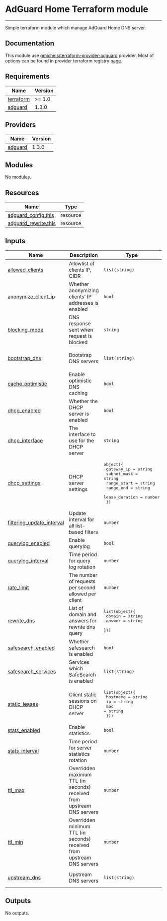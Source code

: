 # AdGuard Home Terraform module
---
Simple terraform module which manage AdGuard Home DNS server.

## Documentation
This module use [gmichels/terraform-provider-adguard](https://github.com/gmichels/terraform-provider-adguard) provider. Most of options can be found in provider terraform registry [page](https://registry.terraform.io/providers/gmichels/adguard/latest/docs).

## Requirements

| Name | Version |
|------|---------|
| <a name="requirement_terraform"></a> [terraform](#requirement\_terraform) | >= 1.0 |
| <a name="requirement_adguard"></a> [adguard](#requirement\_adguard) | 1.3.0 |

## Providers

| Name | Version |
|------|---------|
| <a name="provider_adguard"></a> [adguard](#provider\_adguard) | 1.3.0 |

## Modules

No modules.

## Resources

| Name | Type |
|------|------|
| [adguard_config.this](https://registry.terraform.io/providers/gmichels/adguard/1.3.0/docs/resources/config) | resource |
| [adguard_rewrite.this](https://registry.terraform.io/providers/gmichels/adguard/1.3.0/docs/resources/rewrite) | resource |

## Inputs

| Name | Description | Type | Default | Required |
|------|-------------|------|---------|:--------:|
| <a name="input_allowed_clients"></a> [allowed\_clients](#input\_allowed\_clients) | Allowlist of clients IP, CIDR | `list(string)` | `null` | no |
| <a name="input_anonymize_client_ip"></a> [anonymize\_client\_ip](#input\_anonymize\_client\_ip) | Whether anonymizing clients' IP addresses is enabled | `bool` | `false` | no |
| <a name="input_blocking_mode"></a> [blocking\_mode](#input\_blocking\_mode) | DNS response sent when request is blocked | `string` | `"default"` | no |
| <a name="input_bootstrap_dns"></a> [bootstrap\_dns](#input\_bootstrap\_dns) | Bootstrap DNS servers | `list(string)` | <pre>[<br/>  "8.8.8.8"<br/>]</pre> | no |
| <a name="input_cache_optimistic"></a> [cache\_optimistic](#input\_cache\_optimistic) | Enable optimistic DNS caching | `bool` | `false` | no |
| <a name="input_dhcp_enabled"></a> [dhcp\_enabled](#input\_dhcp\_enabled) | Whether the DHCP server is enabled | `bool` | `false` | no |
| <a name="input_dhcp_interface"></a> [dhcp\_interface](#input\_dhcp\_interface) | The interface to use for the DHCP server | `string` | `"eth1"` | no |
| <a name="input_dhcp_settings"></a> [dhcp\_settings](#input\_dhcp\_settings) | DHCP server settings | <pre>object({<br/>    gateway_ip     = string<br/>    subnet_mask    = string<br/>    range_start    = string<br/>    range_end      = string<br/>    lease_duration = number<br/>  })</pre> | <pre>{<br/>  "gateway_ip": "10.0.1.1",<br/>  "lease_duration": 7200,<br/>  "range_end": "10.0.1.100",<br/>  "range_start": "10.0.1.90",<br/>  "subnet_mask": "255.255.255.0"<br/>}</pre> | no |
| <a name="input_filtering_update_interval"></a> [filtering\_update\_interval](#input\_filtering\_update\_interval) | Update interval for all list-based filters | `number` | `24` | no |
| <a name="input_querylog_enabled"></a> [querylog\_enabled](#input\_querylog\_enabled) | Enable querylog | `bool` | `true` | no |
| <a name="input_querylog_interval"></a> [querylog\_interval](#input\_querylog\_interval) | Time period for query log rotation | `number` | `24` | no |
| <a name="input_rate_limit"></a> [rate\_limit](#input\_rate\_limit) | The number of requests per second allowed per client | `number` | `20` | no |
| <a name="input_rewrite_dns"></a> [rewrite\_dns](#input\_rewrite\_dns) | List of domain and answers for rewrite dns query | <pre>list(object({<br/>    domain = string<br/>    answer = string<br/>  }))</pre> | `null` | no |
| <a name="input_safesearch_enabled"></a> [safesearch\_enabled](#input\_safesearch\_enabled) | Whether safesearch is enabled | `bool` | `false` | no |
| <a name="input_safesearch_services"></a> [safesearch\_services](#input\_safesearch\_services) | Services which SafeSearch is enabled | `list(string)` | <pre>[<br/>  "google"<br/>]</pre> | no |
| <a name="input_static_leases"></a> [static\_leases](#input\_static\_leases) | Client static sessions on DHCP server | <pre>list(object({<br/>    hostname = string<br/>    ip       = string<br/>    mac      = string<br/>  }))</pre> | `null` | no |
| <a name="input_stats_enabled"></a> [stats\_enabled](#input\_stats\_enabled) | Enable statistics | `bool` | `true` | no |
| <a name="input_stats_interval"></a> [stats\_interval](#input\_stats\_interval) | Time period for server statistics rotation | `number` | `24` | no |
| <a name="input_ttl_max"></a> [ttl\_max](#input\_ttl\_max) | Overridden maximum TTL (in seconds) received from upstream DNS servers | `number` | `0` | no |
| <a name="input_ttl_min"></a> [ttl\_min](#input\_ttl\_min) | Overridden minimum TTL (in seconds) received from upstream DNS servers | `number` | `0` | no |
| <a name="input_upstream_dns"></a> [upstream\_dns](#input\_upstream\_dns) | Upstream DNS servers | `list(string)` | <pre>[<br/>  "https://dns.cloudflare.com/dns-query"<br/>]</pre> | no |

## Outputs

No outputs.
